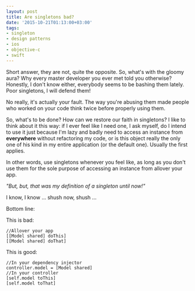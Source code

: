 ```yaml
---
layout: post
title: Are singletons bad?
date: '2015-10-21T01:13:00+03:00'
tags:
- singleton
- design patterns
- ios
- objective-c
- swift
---
```


Short answer, they are not, quite the opposite. So, what's with the gloomy aura? Why every master developer you ever met told you otherwise? Honestly, I don't know either, everybody seems to be bashing them lately. Poor singletons, I will defend them!

No really, it's actually your fault. The way you're abusing them made people who worked on your code think twice before properly using them.

So, what's to be done? How can we restore our faith in singletons? I like to think about it this way: if I ever feel like I need one, I ask myself, do I intend to use it just because I'm lazy and badly need to access an instance from **everywhere** without refactoring my code, or is this object really the only one of his kind in my entire application (or the default one). Usually the first applies.

In other words, use singletons whenever you feel like, as long as you don't use them for the sole purpose of accessing an instance from allover your app.

*"But, but, that was my definition of a singleton until now!"*

I know, I know ... shush now, shush ...

Bottom line:

This is bad:
```
//Allover your app
[[Model shared] doThis]
[[Model shared] doThat]
```

This is good:
```
//In your dependency injector
controller.model = [Model shared]
//In your controller
[self.model toThis]
[self.model toThat]
```
